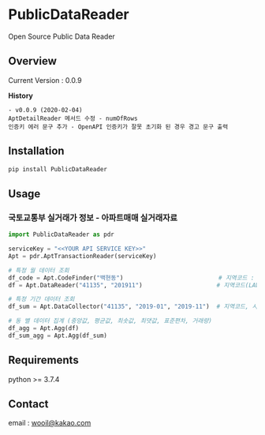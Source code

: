 # PublicDataReader
Open Source Public Data Reader

## Overview
Current Version : 0.0.9

**History**  

```
- v0.0.9 (2020-02-04)
AptDetailReader 메서드 수정 - numOfRows
인증키 에러 문구 추가 - OpenAPI 인증키가 잘못 초기화 된 경우 경고 문구 출력
```

## Installation
```bash
pip install PublicDataReader
```

## Usage
### 국토교통부 실거래가 정보 - 아파트매매 실거래자료

```python
import PublicDataReader as pdr

serviceKey = "<<YOUR API SERVICE KEY>>"
Apt = pdr.AptTransactionReader(serviceKey)

# 특정 월 데이터 조회
df_code = Apt.CodeFinder("백현동")                           # 지역코드 : 41135
df = Apt.DataReader("41135", "201911")                     # 지역코드(LAWD_CD), 계약월(DEAL_YMD)

# 특정 기간 데이터 조회
df_sum = Apt.DataCollector("41135", "2019-01", "2019-11")  # 지역코드, 시작 월, 종료 월

# 동 별 데이터 집계 (중앙값, 평균값, 최솟값, 최댓값, 표준편차, 거래량)
df_agg = Apt.Agg(df)
df_sum_agg = Apt.Agg(df_sum)
```

## Requirements
python >= 3.7.4

## Contact
email : wooil@kakao.com
